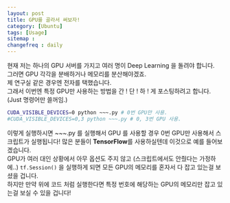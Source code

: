 ```yaml
---
layout: post
title: GPU를 골라서 써보자!
category: [Ubuntu]
tags: [Usage]
sitemap :
changefreq : daily
---
```


현재 저는 하나의 GPU 서버를 가지고 여러 명이 Deep Learning 을 돌려야 합니다.  
그러면 GPU 각각을 분배하거나 메모리를 분산해야겠죠.  
제 연구실 같은 경우엔 전자를 택했습니다.  
그래서 이번엔 특정 GPU만 사용하는 방법을 간 ! 단 ! 하 ! 게 포스팅하려고 합니다. (Just 명령어만 쓸꺼임.)

``` bash
CUDA_VISIBLE_DEVICES=0 python ~~~.py # 0번 GPU만 사용.
#CUDA_VISIBLE_DEVICES=0,3 python ~~~.py # 0, 3번 GPU 사용.
```

이렇게 실행하시면 ~~~.py 를 실행해서 GPU 를 사용할 경우 0번 GPU만 사용해서 스크립트가 실행됩니다!
많은 분들이 **TensorFlow**를 사용하실텐데 이것으로 예를 들어보겠습니다.  
GPU가 여러 대인 상황에서 아무 옵션도 주지 않고 (스크립트에서도 안줬다는 가정하에..) `tf.Session()` 을 실행하게 되면 모든 GPU의 메모리를 혼자서 다 잡고 있는걸 보셨을 겁니다.  
하지만 만약 위에 코드 처럼 실행한다면 특정 번호에 해당하는 GPU의 메모리만 잡고 있는걸 보실 수 있을 겁니다!  
